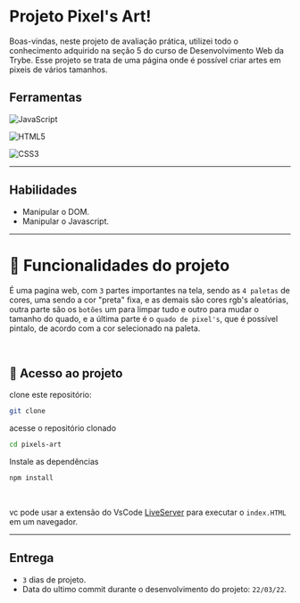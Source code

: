 # Projeto Pixel's Art!

Boas-vindas, neste projeto de avaliação prática, utilizei todo o conhecimento adquirido na seção 5 do curso de Desenvolvimento Web da Trybe.
Esse projeto se trata de uma página onde é possível criar artes em pixeis de vários tamanhos.

## Ferramentas

![JavaScript](https://img.shields.io/badge/javascript-%23323330.svg?style=for-the-badge&logo=javascript&logoColor=%23F7DF1E)

![HTML5](https://img.shields.io/badge/html5-%23E34F26.svg?style=for-the-badge&logo=html5&logoColor=white)

![CSS3](https://img.shields.io/badge/css3-%231572B6.svg?style=for-the-badge&logo=css3&logoColor=white)

---

## Habilidades

- Manipular o DOM.
- Manipular o Javascript.

---

# 🔨 Funcionalidades do projeto
É uma pagina web, com `3` partes importantes na tela, sendo as `4 paletas` de cores, uma sendo a cor "preta" fixa, e as demais são cores rgb's aleatórias, outra parte são os `botões` um para limpar tudo e outro para mudar o tamanho do quado, e a última parte é o `quado de pixel's`, que é possível pintalo, de acordo com a cor selecionado na paleta.

</br>


## 📁 Acesso ao projeto

clone este repositório:

```sh
git clone 
```

acesse o repositório clonado

```sh
cd pixels-art
```

Instale as dependências

```sh
npm install
```

</br>

vc pode usar a extensão do VsCode [LiveServer](https://github.com/ritwickdey/vscode-live-server) para executar o `index.HTML` em um navegador.

---

## Entrega
  - `3` dias de projeto.
  - Data do ultimo commit durante o desenvolvimento do projeto: `22/03/22`.
